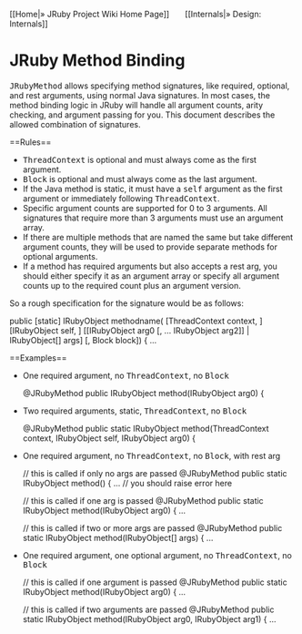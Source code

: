 [[Home|&raquo; JRuby Project Wiki Home Page]] &nbsp;&nbsp;&nbsp;&nbsp;&nbsp; [[Internals|&raquo; Design: Internals]] 
<h1>JRuby Method Binding</h1>
<tt>JRubyMethod</tt> allows specifying method signatures, like required, optional, and rest arguments, using normal Java signatures. In most cases, the method binding logic in JRuby will handle all argument counts, arity checking, and argument passing for you. This document describes the allowed combination of signatures.

==Rules==
* <tt>ThreadContext</tt> is optional and must always come as the first argument.
* <tt>Block</tt> is optional and must always come as the last argument.
* If the Java method is static, it must have a <tt>self</tt> argument as the first argument or immediately following <tt>ThreadContext</tt>.
* Specific argument counts are supported for 0 to 3 arguments. All signatures that require more than 3 arguments must use an argument array.
* If there are multiple methods that are named the same but take different argument counts, they will be used to provide separate methods for optional arguments.
* If a method has required arguments but also accepts a rest arg, you should either specify it as an argument array or specify all argument counts up to the required count plus an argument version.

So a rough specification for the signature would be as follows:

  public [static] IRubyObject methodname(
      [ThreadContext context, ]
      [IRubyObject self, ]
      <nowiki>[[IRubyObject arg0 [, ... IRubyObject arg2]] | IRubyObject[] args]
      [, Block block]) { ...</nowiki>

==Examples==

* One required argument, no <tt>ThreadContext</tt>, no <tt>Block</tt>

    @JRubyMethod
    public IRubyObject method(IRubyObject arg0) {

* Two required arguments, static, <tt>ThreadContext</tt>, no <tt>Block</tt>

    @JRubyMethod
    public static IRubyObject method(ThreadContext context, IRubyObject self, IRubyObject arg0) {

* One required argument, no <tt>ThreadContext</tt>, no <tt>Block</tt>, with rest arg

    // this is called if only no args are passed
    @JRubyMethod
    public static IRubyObject method() { ... // you should raise error here

    // this is called if one arg is passed
    @JRubyMethod
    public static IRubyObject method(IRubyObject arg0) { ...

    // this is called if two or more args are passed
    @JRubyMethod
    public static IRubyObject method(IRubyObject[] args) { ...

* One required argument, one optional argument, no <tt>ThreadContext</tt>, no <tt>Block</tt>

    // this is called if one argument is passed
    @JRubyMethod
    public static IRubyObject method(IRubyObject arg0) { ...

    // this is called if two arguments are passed
    @JRubyMethod
    public static IRubyObject method(IRubyObject arg0, IRubyObject arg1) { ...
